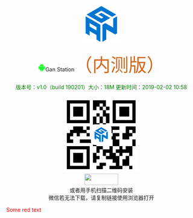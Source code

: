
<div align=center><img width="100" height="100" src="https://github.com/lacuz/ApkTest/blob/master/jpg/ic_launcher.png"/></div>  
</br>
<div align=center><img width="20" height="20" src="https://github.com/lacuz/ApkTest/blob/master/jpg/ic_android.png"/>Gan Station<font size=8 color=#D2691E face="黑体">（内测版）</font></div>
</br>
<div align=center><font color=#008000>版本号：v1.0（build 190201）大小：18M 更新时间：2019-02-02 10:58</font></div> 
</br>
<div align=center><img width="200" height="200" src="https://github.com/lacuz/ApkTest/blob/master/jpg/ic_qrcode.png"/></div>

<div align=center><img width="90" height="30" src="https://img.shields.io/badge/点击安装-brightgreen.svg"/></div>

<div align=center>或者用手机扫描二维码安装</div>
<div align=center>微信若无法下载，请复制链接使用浏览器打开</div>

<span style="color: red"> Some red text </span>
